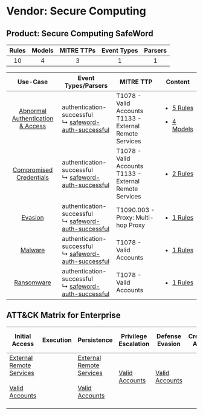 Vendor: Secure Computing
========================
Product: Secure Computing SafeWord
----------------------------------
| Rules | Models | MITRE TTPs | Event Types | Parsers |
|:-----:|:------:|:----------:|:-----------:|:-------:|
|  10   |   4    |     3      |      1      |    1    |

|                                           Use-Case                                           | Event Types/Parsers                                                                                                | MITRE TTP                                                      | Content                                                                                                                                                |
|:--------------------------------------------------------------------------------------------:| ------------------------------------------------------------------------------------------------------------------ | -------------------------------------------------------------- | ------------------------------------------------------------------------------------------------------------------------------------------------------ |
| [Abnormal Authentication & Access](../../../UseCases/uc_abnormal_authentication_&_access.md) |  authentication-successful<br> ↳ [safeword-auth-successful](Parsers/parserContent_safeword-auth-successful.md)<br> | T1078 - Valid Accounts<br>T1133 - External Remote Services<br> | [<ul><li>5 Rules</li></ul><ul><li>4 Models</li></ul>](Rules_Models/r_m_secure_computing_secure_computing_safeword_Abnormal_Authentication_&_Access.md) |
|          [Compromised Credentials](../../../UseCases/uc_compromised_credentials.md)          |  authentication-successful<br> ↳ [safeword-auth-successful](Parsers/parserContent_safeword-auth-successful.md)<br> | T1078 - Valid Accounts<br>T1133 - External Remote Services<br> | [<ul><li>2 Rules</li></ul>](Rules_Models/r_m_secure_computing_secure_computing_safeword_Compromised_Credentials.md)                                    |
|                          [Evasion](../../../UseCases/uc_evasion.md)                          |  authentication-successful<br> ↳ [safeword-auth-successful](Parsers/parserContent_safeword-auth-successful.md)<br> | T1090.003 - Proxy: Multi-hop Proxy<br>                         | [<ul><li>1 Rules</li></ul>](Rules_Models/r_m_secure_computing_secure_computing_safeword_Evasion.md)                                                    |
|                          [Malware](../../../UseCases/uc_malware.md)                          |  authentication-successful<br> ↳ [safeword-auth-successful](Parsers/parserContent_safeword-auth-successful.md)<br> | T1078 - Valid Accounts<br>                                     | [<ul><li>1 Rules</li></ul>](Rules_Models/r_m_secure_computing_secure_computing_safeword_Malware.md)                                                    |
|                       [Ransomware](../../../UseCases/uc_ransomware.md)                       |  authentication-successful<br> ↳ [safeword-auth-successful](Parsers/parserContent_safeword-auth-successful.md)<br> | T1078 - Valid Accounts<br>                                     | [<ul><li>1 Rules</li></ul>](Rules_Models/r_m_secure_computing_secure_computing_safeword_Ransomware.md)                                                 |

ATT&CK Matrix for Enterprise
----------------------------
| Initial Access                                                                                                                                   | Execution | Persistence                                                                                                                                      | Privilege Escalation                                                | Defense Evasion                                                     | Credential Access | Discovery | Lateral Movement | Collection | Command and Control                                                                                                                       | Exfiltration | Impact |
| ------------------------------------------------------------------------------------------------------------------------------------------------ | --------- | ------------------------------------------------------------------------------------------------------------------------------------------------ | ------------------------------------------------------------------- | ------------------------------------------------------------------- | ----------------- | --------- | ---------------- | ---------- | ----------------------------------------------------------------------------------------------------------------------------------------- | ------------ | ------ |
| [External Remote Services](https://attack.mitre.org/techniques/T1133)<br><br>[Valid Accounts](https://attack.mitre.org/techniques/T1078)<br><br> |           | [External Remote Services](https://attack.mitre.org/techniques/T1133)<br><br>[Valid Accounts](https://attack.mitre.org/techniques/T1078)<br><br> | [Valid Accounts](https://attack.mitre.org/techniques/T1078)<br><br> | [Valid Accounts](https://attack.mitre.org/techniques/T1078)<br><br> |                   |           |                  |            | [Proxy: Multi-hop Proxy](https://attack.mitre.org/techniques/T1090/003)<br><br>[Proxy](https://attack.mitre.org/techniques/T1090)<br><br> |              |        |